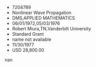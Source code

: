 
* 7204789
* Nonlinear Wave Propagation
* DMS,APPLIED MATHEMATICS
* 06/01/1972,05/03/1976
* Robert Miura,TN,Vanderbilt University
* Standard Grant
*   name not available
* 11/30/1977
* USD 28,800.00

nan
